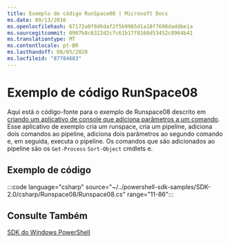 ```yaml
---
title: Exemplo de código RunSpace08 | Microsoft Docs
ms.date: 09/13/2016
ms.openlocfilehash: 67172a0f8d6daf2f5b9965d1a18f7698daddbe1a
ms.sourcegitcommit: 0907b8c6322d2c7c61b17f8168d53452c8964b41
ms.translationtype: MT
ms.contentlocale: pt-BR
ms.lasthandoff: 08/05/2020
ms.locfileid: "87784683"
---
```

# <a name="runspace08-code-sample"></a>Exemplo de código RunSpace08

Aqui está o código-fonte para o exemplo de Runspace08 descrito em [criando um aplicativo de console que adiciona parâmetros a um comando](https://msdn.microsoft.com/848b2b46-60f1-4a86-b448-cfc7c0cccfba).
Esse aplicativo de exemplo cria um runspace, cria um pipeline, adiciona dois comandos ao pipeline, adiciona dois parâmetros ao segundo comando e, em seguida, executa o pipeline. Os comandos que são adicionados ao pipeline são os `Get-Process` `Sort-Object` cmdlets e.

## <a name="code-sample"></a>Exemplo de código

:::code language="csharp" source="~/../powershell-sdk-samples/SDK-2.0/csharp/Runspace08/Runspace08.cs" range="11-86":::

## <a name="see-also"></a>Consulte Também

[SDK do Windows PowerShell](../windows-powershell-reference.md)
